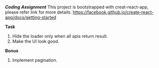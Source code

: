 ***Coding Assignment***
This project is bootstrapped with creat-react-app, please refer link for more details.
https://facebook.github.io/create-react-app/docs/getting-started

**Task**

1. Hide the loader only when all apis return result.
2. Make the UI look good.

**Bonus**
1. Implement pagination.